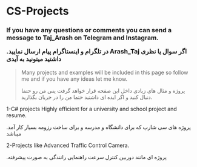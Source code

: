 <h1>CS-Projects</h1>

<h3>
  <p>
  If you have any questions or comments you can send a message to Taj_Arash on Telegram and Instagram. 
  </p>
  <p>
    .در تلگرام و اینستاگرام پیام ارسال نمایید Arash_Taj اگر سوال یا نظری داشتید میتونید به آیدی 
  </p>
</h3>

<blockquote>
  <p>
  Many projects and examples will be included in this page so follow me and if you have any ideas let me know.
  </p>
   <p>
  پروژه و مثال های زیادی داخل این صفحه  قرار خواهد گرفت پس من رو حتما دنبال کنید و اگر ایده ای داشتید حتما من را در جریان بگذارید.
  </p>
  </blockquote>
  <p>1-C# projects Highly efficient for a university and school project and resume.</p>
  <p>.پروژه های سی شارپ که برای دانشگاه و مدرسه و برای ساخت رزومه بسیار کار آمد میباشد
</p>
  <p>2-Projects like Advanced Traffic Control Camera.</p>
  <p>.پروژه ای مانند دوربین کنترل سرعت راهنمایی رانندگی به صورت پیشرفته
</p>
        
	
	

	
	
	
	
	
  
	








 

